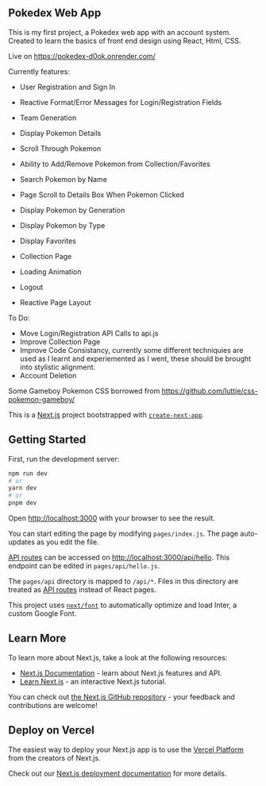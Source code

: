 ## Pokedex Web App

This is my first project, a Pokedex web app with an account system. Created to learn the basics of front end design using React, Html, CSS.

Live on https://pokedex-d0ok.onrender.com/

Currently features:

- User Registration and Sign In

- Reactive Format/Error Messages for Login/Registration Fields

- Team Generation

- Display Pokemon Details

- Scroll Through Pokemon

- Ability to Add/Remove Pokemon from Collection/Favorites

- Search Pokemon by Name

- Page Scroll to Details Box When Pokemon Clicked

- Display Pokemon by Generation

- Display Pokemon by Type

- Display Favorites

- Collection Page

- Loading Animation

- Logout

- Reactive Page Layout

To Do:
- Move Login/Registration API Calls to api.js
- Improve Collection Page
- Improve Code Consistancy, currently some different techniquies are used as I learnt and experiemented as I went, these should be brought into stylistic alignment.
- Account Deletion

Some Gameboy Pokemon CSS borrowed from https://github.com/luttje/css-pokemon-gameboy/

This is a [Next.js](https://nextjs.org/) project bootstrapped with [`create-next-app`](https://github.com/vercel/next.js/tree/canary/packages/create-next-app).

## Getting Started

First, run the development server:

```bash
npm run dev
# or
yarn dev
# or
pnpm dev
```

Open [http://localhost:3000](http://localhost:3000) with your browser to see the result.

You can start editing the page by modifying `pages/index.js`. The page auto-updates as you edit the file.

[API routes](https://nextjs.org/docs/api-routes/introduction) can be accessed on [http://localhost:3000/api/hello](http://localhost:3000/api/hello). This endpoint can be edited in `pages/api/hello.js`.

The `pages/api` directory is mapped to `/api/*`. Files in this directory are treated as [API routes](https://nextjs.org/docs/api-routes/introduction) instead of React pages.

This project uses [`next/font`](https://nextjs.org/docs/basic-features/font-optimization) to automatically optimize and load Inter, a custom Google Font.

## Learn More

To learn more about Next.js, take a look at the following resources:

- [Next.js Documentation](https://nextjs.org/docs) - learn about Next.js features and API.
- [Learn Next.js](https://nextjs.org/learn) - an interactive Next.js tutorial.

You can check out [the Next.js GitHub repository](https://github.com/vercel/next.js/) - your feedback and contributions are welcome!

## Deploy on Vercel

The easiest way to deploy your Next.js app is to use the [Vercel Platform](https://vercel.com/new?utm_medium=default-template&filter=next.js&utm_source=create-next-app&utm_campaign=create-next-app-readme) from the creators of Next.js.

Check out our [Next.js deployment documentation](https://nextjs.org/docs/deployment) for more details.
